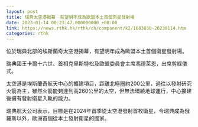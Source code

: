 ```yaml
---
layout: post
title: 瑞典太空港揭幕　有望明年成為歐盟本土首個衛星發射場
date: 2023-01-14 00:23:47.000000000 +08:00
link: https://news.rthk.hk/rthk/ch/component/k2/1683830-20230114.htm
categories: rthk
---
```


位於瑞典北部的埃斯蘭奇太空港揭幕，有望明年成為歐盟本土首個衛星發射場。

瑞典國王卡爾十六世、首相克里斯特松及歐盟委員會主席馮德萊恩，出席剪綵儀式。

太空港是埃斯蘭奇航天中心的擴建項目，距離北極圈約200公里，過往以發射研究火箭為主，雖然火箭能夠達到高260公里的太空，但無法環繞地球運行，中心擴建後擁有發射衛星入軌的能力。

瑞典航天公司表示，目標是在2024年首季從太空港發射首枚衛星，令瑞典成為俄羅斯以外，歐洲首個從本土發射衛星的國家。
